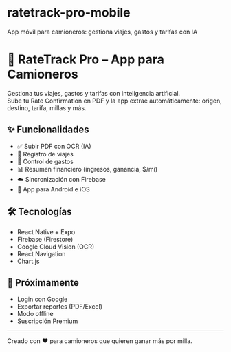 # ratetrack-pro-mobile
App móvil para camioneros: gestiona viajes, gastos y tarifas con IA
# 🚛 RateTrack Pro – App para Camioneros

Gestiona tus viajes, gastos y tarifas con inteligencia artificial.  
Sube tu Rate Confirmation en PDF y la app extrae automáticamente: origen, destino, tarifa, millas y más.

## ✨ Funcionalidades
- ✅ Subir PDF con OCR (IA)
- 🚚 Registro de viajes
- 💸 Control de gastos
- 📊 Resumen financiero (ingresos, ganancia, $/mi)
- ☁️ Sincronización con Firebase
- 📱 App para Android e iOS

## 🛠️ Tecnologías
- React Native + Expo
- Firebase (Firestore)
- Google Cloud Vision (OCR)
- React Navigation
- Chart.js

## 📲 Próximamente
- Login con Google
- Exportar reportes (PDF/Excel)
- Modo offline
- Suscripción Premium

---

Creado con ❤️ para camioneros que quieren ganar más por milla.
